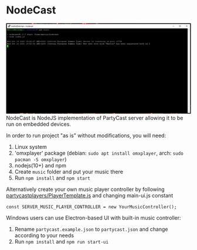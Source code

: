 # NodeCast

<img src="screenshot.png">
NodeCast is NodeJS implementation of PartyCast server allowing it to be run on embedded devices.

In order to run project "as is" without modifications, you will need:
1. Linux system
2. 'omxplayer' package (debian: `sudo apt install omxplayer`, arch: `sudo pacman -S omxplayer`)
3. nodejs(10+) and npm
4. Create `music` folder and put your music there
5. Run `npm install` and `npm start`

Alternatively create your own music player controller by following <a href="partycastplayers/PlayerTemplate.js">partycastplayers/PlayerTemplate.js</a> and changing main-ui.js constant
```
const SERVER_MUSIC_PLAYER_CONTROLLER = new YourMusicController();
```

Windows users can use Electron-based UI with built-in music controller:
1. Rename `partycast.example.json` to `partycast.json` and change according to your needs
2. Run `npm install` and `npm run start-ui`
